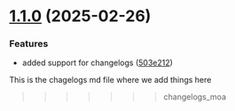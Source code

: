 
# [1.1.0](https://github.com/Zeliang-Codetech/HospiSuite_chatbot/compare/v1.0.0...v1.1.0) (2025-02-26)

### Features

* added support for changelogs ([503e212](https://github.com/Zeliang-Codetech/HospiSuite_chatbot/commit/503e212cf95dfa1697b74584b944310ca15ad555))

This is the chagelogs md file where we add things here

> > > > > > > changelogs_moa


